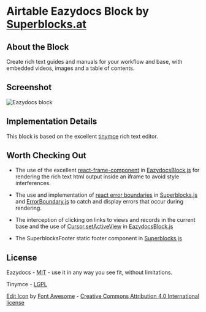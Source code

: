 # Airtable Eazydocs Block by [Superblocks.at](https://superblocks.at)

## About the Block

Create rich text guides and manuals for your workflow and base, with embedded videos, images and a table of contents.

## Screenshot

![Eazydocs block](https://superblocks.at/superdocs-block-screenshot-1/)

## Implementation Details

This block is based on the excellent [tinymce](https://www.tiny.cloud/) rich text editor.

## Worth Checking Out

- The use of the excellent [react-frame-component](https://www.npmjs.com/package/react-frame-component) in [EazydocsBlock.js](frontend/EazydocsBlock.js) for rendering the rich text html output inside an iframe to avoid style interferences.

- The use and implementation of [react error boundaries](https://reactjs.org/docs/error-boundaries.html) in [Superblocks.js](frontend/Superblocks.js) and [ErrorBoundary.js](frontend/ErrorBoundary.js) to catch and display errors that occur during rendering.

- The interception of clicking on links to views and records in the current base and the use of [Cursor.setActiveView](https://airtable.com/developers/blocks/api/models/Cursor) in [EazydocsBlock.js](frontend/EazydocsBlock.js)

- The SuperblocksFooter static footer component in [Superblocks.js](frontend/Superblocks.js)

## License
Eazydocs - [MIT](LICENSE) - use it in any way you see fit, without limitations.

Tinymce - [LGPL](https://github.com/tinymce/tinymce/blob/develop/LICENSE.TXT)

[Edit Icon](https://fontawesome.com/icons/edit?style=solid) by [Font Awesome](https://fontawesome.com/) - [Creative Commons Attribution 4.0 International license](https://fontawesome.com/license)
